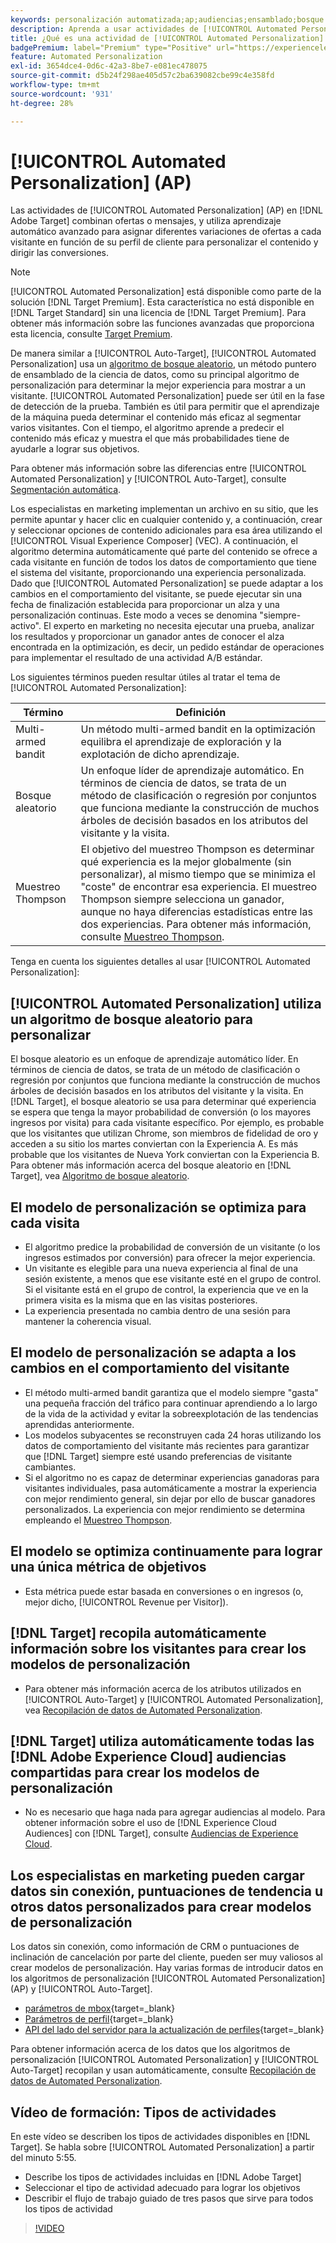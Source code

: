 ```yaml
---
keywords: personalización automatizada;ap;audiencias;ensamblado;bosque aleatorio;multi-armed bandit;muestreo thompson;ml;aprendizaje automático
description: Aprenda a usar actividades de [!UICONTROL Automated Personalization] (AP) en  [!DNL Adobe Target] que usan aprendizaje automático avanzado para asignar diferentes variaciones de ofertas a cada visitante.
title: ¿Qué es una actividad de [!UICONTROL Automated Personalization] (AP)?
badgePremium: label="Premium" type="Positive" url="https://experienceleague.adobe.com/docs/target/using/introduction/intro.html?lang=en#premium newtab=true" tooltip="Consulte qué se incluye en Target Premium."
feature: Automated Personalization
exl-id: 3654dce4-0d6c-42a3-8be7-e081ec478075
source-git-commit: d5b24f298ae405d57c2ba639082cbe99c4e358fd
workflow-type: tm+mt
source-wordcount: '931'
ht-degree: 28%

---
```


# [!UICONTROL Automated Personalization] (AP)

Las actividades de [!UICONTROL Automated Personalization] (AP) en [!DNL Adobe Target] combinan ofertas o mensajes, y utiliza aprendizaje automático avanzado para asignar diferentes variaciones de ofertas a cada visitante en función de su perfil de cliente para personalizar el contenido y dirigir las conversiones.

>[!NOTE]
>
>[!UICONTROL Automated Personalization] está disponible como parte de la solución [!DNL Target Premium]. Esta característica no está disponible en [!DNL Target Standard] sin una licencia de [!DNL Target Premium]. Para obtener más información sobre las funciones avanzadas que proporciona esta licencia, consulte [Target Premium](/help/main/c-intro/intro.md#premium).

De manera similar a [!UICONTROL Auto-Target], [!UICONTROL Automated Personalization] usa un [algoritmo de bosque aleatorio](/help/main/c-activities/t-automated-personalization/algo-random-forest.md), un método puntero de ensamblado de la ciencia de datos, como su principal algoritmo de personalización para determinar la mejor experiencia para mostrar a un visitante. [!UICONTROL Automated Personalization] puede ser útil en la fase de detección de la prueba. También es útil para permitir que el aprendizaje de la máquina pueda determinar el contenido más eficaz al segmentar varios visitantes. Con el tiempo, el algoritmo aprende a predecir el contenido más eficaz y muestra el que más probabilidades tiene de ayudarle a lograr sus objetivos.

Para obtener más información sobre las diferencias entre [!UICONTROL Automated Personalization] y [!UICONTROL Auto-Target], consulte [Segmentación automática](/help/main/c-activities/auto-target/auto-target-to-optimize.md#section_BA4D83BE40F14A96BE7CBC7C7CF2A8FB).

Los especialistas en marketing implementan un archivo en su sitio, que les permite apuntar y hacer clic en cualquier contenido y, a continuación, crear y seleccionar opciones de contenido adicionales para esa área utilizando el [!UICONTROL Visual Experience Composer] (VEC). A continuación, el algoritmo determina automáticamente qué parte del contenido se ofrece a cada visitante en función de todos los datos de comportamiento que tiene el sistema del visitante, proporcionando una experiencia personalizada. Dado que [!UICONTROL Automated Personalization] se puede adaptar a los cambios en el comportamiento del visitante, se puede ejecutar sin una fecha de finalización establecida para proporcionar un alza y una personalización continuas. Este modo a veces se denomina &quot;siempre-activo&quot;. El experto en marketing no necesita ejecutar una prueba, analizar los resultados y proporcionar un ganador antes de conocer el alza encontrada en la optimización, es decir, un pedido estándar de operaciones para implementar el resultado de una actividad A/B estándar.

Los siguientes términos pueden resultar útiles al tratar el tema de [!UICONTROL Automated Personalization]:

| Término | Definición |
|---|---|
| Multi-armed bandit | Un método multi-armed bandit en la optimización equilibra el aprendizaje de exploración y la explotación de dicho aprendizaje. |
| Bosque aleatorio | Un enfoque líder de aprendizaje automático. En términos de ciencia de datos, se trata de un método de clasificación o regresión por conjuntos que funciona mediante la construcción de muchos árboles de decisión basados en los atributos del visitante y la visita. |
| Muestreo Thompson | El objetivo del muestreo Thompson es determinar qué experiencia es la mejor globalmente (sin personalizar), al mismo tiempo que se minimiza el &quot;coste&quot; de encontrar esa experiencia. El muestreo Thompson siempre selecciona un ganador, aunque no haya diferencias estadísticas entre las dos experiencias. Para obtener más información, consulte [Muestreo Thompson](https://en.wikipedia.org/wiki/Thompson_sampling). |

Tenga en cuenta los siguientes detalles al usar [!UICONTROL Automated Personalization]:

## [!UICONTROL Automated Personalization] utiliza un algoritmo de bosque aleatorio para personalizar

El bosque aleatorio es un enfoque de aprendizaje automático líder. En términos de ciencia de datos, se trata de un método de clasificación o regresión por conjuntos que funciona mediante la construcción de muchos árboles de decisión basados en los atributos del visitante y la visita. En [!DNL Target], el bosque aleatorio se usa para determinar qué experiencia se espera que tenga la mayor probabilidad de conversión (o los mayores ingresos por visita) para cada visitante específico. Por ejemplo, es probable que los visitantes que utilizan Chrome, son miembros de fidelidad de oro y acceden a su sitio los martes conviertan con la Experiencia A. Es más probable que los visitantes de Nueva York conviertan con la Experiencia B. Para obtener más información acerca del bosque aleatorio en [!DNL Target], vea [Algoritmo de bosque aleatorio](/help/main/c-activities/t-automated-personalization/algo-random-forest.md).

## El modelo de personalización se optimiza para cada visita

* El algoritmo predice la probabilidad de conversión de un visitante (o los ingresos estimados por conversión) para ofrecer la mejor experiencia.
* Un visitante es elegible para una nueva experiencia al final de una sesión existente, a menos que ese visitante esté en el grupo de control. Si el visitante está en el grupo de control, la experiencia que ve en la primera visita es la misma que en las visitas posteriores.
* La experiencia presentada no cambia dentro de una sesión para mantener la coherencia visual.

## El modelo de personalización se adapta a los cambios en el comportamiento del visitante

* El método multi-armed bandit garantiza que el modelo siempre &quot;gasta&quot; una pequeña fracción del tráfico para continuar aprendiendo a lo largo de la vida de la actividad y evitar la sobreexplotación de las tendencias aprendidas anteriormente.
* Los modelos subyacentes se reconstruyen cada 24 horas utilizando los datos de comportamiento del visitante más recientes para garantizar que [!DNL Target] siempre esté usando preferencias de visitante cambiantes.
* Si el algoritmo no es capaz de determinar experiencias ganadoras para visitantes individuales, pasa automáticamente a mostrar la experiencia con mejor rendimiento general, sin dejar por ello de buscar ganadores personalizados. La experiencia con mejor rendimiento se determina empleando el [Muestreo Thompson](https://en.wikipedia.org/wiki/Thompson_sampling).

## El modelo se optimiza continuamente para lograr una única métrica de objetivos

* Esta métrica puede estar basada en conversiones o en ingresos (o, mejor dicho, [!UICONTROL Revenue per Visitor]).

## [!DNL Target] recopila automáticamente información sobre los visitantes para crear los modelos de personalización

* Para obtener más información acerca de los atributos utilizados en [!UICONTROL Auto-Target] y [!UICONTROL Automated Personalization], vea [Recopilación de datos de Automated Personalization](/help/main/c-activities/t-automated-personalization/ap-data.md).

## [!DNL Target] utiliza automáticamente todas las [!DNL Adobe Experience Cloud] audiencias compartidas para crear los modelos de personalización

* No es necesario que haga nada para agregar audiencias al modelo. Para obtener información sobre el uso de [!DNL Experience Cloud Audiences] con [!DNL Target], consulte [Audiencias de Experience Cloud](/help/main/c-integrating-target-with-mac/mmp.md).

## Los especialistas en marketing pueden cargar datos sin conexión, puntuaciones de tendencia u otros datos personalizados para crear modelos de personalización

Los datos sin conexión, como información de CRM o puntuaciones de inclinación de cancelación por parte del cliente, pueden ser muy valiosos al crear modelos de personalización. Hay varias formas de introducir datos en los algoritmos de personalización [!UICONTROL Automated Personalization] (AP) y [!UICONTROL Auto-Target].

* [parámetros de mbox](https://experienceleague.adobe.com/docs/target-dev/developer/implementation/methods/methods-to-get-data-into-target.html?lang=es){target=_blank}
* [Parámetros de perfil](https://experienceleague.adobe.com/docs/target-dev/developer/implementation/methods/methods-to-get-data-into-target.html?lang=es){target=_blank}
* [API del lado del servidor para la actualización de perfiles](https://experienceleague.adobe.com/docs/target-dev/developer/implementation/methods/methods-to-get-data-into-target.html?lang=es){target=_blank}

Para obtener información acerca de los datos que los algoritmos de personalización [!UICONTROL Automated Personalization] y [!UICONTROL Auto-Target] recopilan y usan automáticamente, consulte [Recopilación de datos de Automated Personalization](/help/main/c-activities/t-automated-personalization/ap-data.md).

## Vídeo de formación: Tipos de actividades

En este vídeo se describen los tipos de actividades disponibles en [!DNL Target]. Se habla sobre [!UICONTROL Automated Personalization] a partir del minuto 5:55.

* Describe los tipos de actividades incluidas en [!DNL Adobe Target]
* Seleccionar el tipo de actividad adecuado para lograr los objetivos
* Describir el flujo de trabajo guiado de tres pasos que sirve para todos los tipos de actividad

>[!VIDEO](https://video.tv.adobe.com/v/17386)
